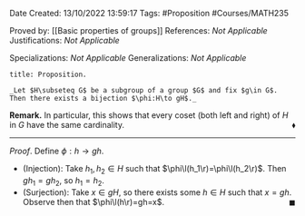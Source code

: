 <div class="topSpace"></div>

Date Created: 13/10/2022 13:59:17
Tags: #Proposition #Courses/MATH235

Proved by: [[Basic properties of groups]]
References: _Not Applicable_
Justifications: _Not Applicable_

Specializations: _Not Applicable_
Generalizations: _Not Applicable_

``` ad-Proposition
title: Proposition.

_Let $H\subseteq G$ be a subgroup of a group $G$ and fix $g\in G$. Then there exists a bijection $\phi:H\to gH$._

```

**Remark.** In particular, this shows that every coset (both left and right) of $H$ in $G$ have the same cardinality.<span style="float:right;">$\blacklozenge$</span>

---

_Proof_. Define $\phi:h\to gh$.
* (Injection): Take $h_1,h_2\in H$ such that $\phi\l(h_1\r)=\phi\l(h_2\r)$. Then $gh_1=gh_2$, so $h_1=h_2$.
* (Surjection): Take $x\in gH$, so there exists some $h\in H$ such that $x=gh$. Observe then that $\phi\l(h\r)=gh=x$.<span style="float:right;">$\blacksquare$</span>

